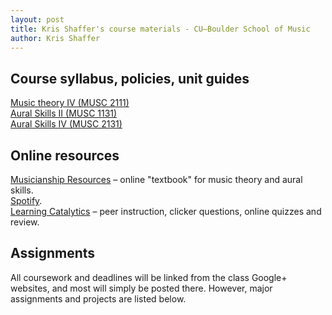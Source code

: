 ```yaml
---
layout: post
title: Kris Shaffer's course materials - CU–Boulder School of Music
author: Kris Shaffer
---
```


## Course syllabus, policies, unit guides ##

[Music theory IV (MUSC 2111)](theory4.html)  
[Aural Skills II (MUSC 1131)](auralskills2.html)  
[Aural Skills IV (MUSC 2131)](auralskills4.html)

## Online resources ##

[Musicianship Resources](http://kris.shaffermusic.com/musicianship) – online "textbook" for music theory and aural skills.  
[Spotify](http://www.spotify.com).  
[Learning Catalytics](http://www.learningcatalytics.com) – peer instruction, clicker questions, online quizzes and review.  

## Assignments ##

All coursework and deadlines will be linked from the class Google+ websites, and most will simply be posted there. However, major assignments and projects are listed below.